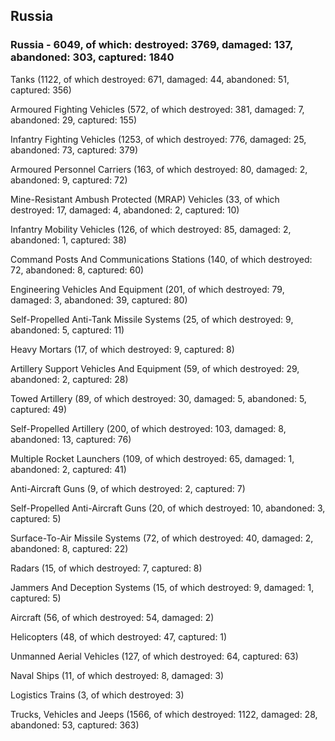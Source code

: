 
 
 ## Russia
 
 ### Russia - 6049, of which: destroyed: 3769, damaged: 137, abandoned: 303, captured: 1840

 

 

 Tanks (1122, of which destroyed: 671, damaged: 44, abandoned: 51, captured: 356)

 Armoured Fighting Vehicles (572, of which destroyed: 381, damaged: 7, abandoned: 29, captured: 155)

 Infantry Fighting Vehicles (1253, of which destroyed: 776, damaged: 25, abandoned: 73, captured: 379)

 Armoured Personnel Carriers (163, of which destroyed: 80, damaged: 2, abandoned: 9, captured: 72)

 Mine-Resistant Ambush Protected (MRAP) Vehicles (33, of which destroyed: 17, damaged: 4, abandoned: 2, captured: 10)

 Infantry Mobility Vehicles (126, of which destroyed: 85, damaged: 2, abandoned: 1, captured: 38)

 Command Posts And Communications Stations (140, of which destroyed: 72, abandoned: 8, captured: 60)

 Engineering Vehicles And Equipment (201, of which destroyed: 79, damaged: 3, abandoned: 39, captured: 80)

 Self-Propelled Anti-Tank Missile Systems (25, of which destroyed: 9, abandoned: 5, captured: 11)

 Heavy Mortars (17, of which destroyed: 9, captured: 8)

 Artillery Support Vehicles And Equipment (59, of which destroyed: 29, abandoned: 2, captured: 28)

 Towed Artillery (89, of which destroyed: 30, damaged: 5, abandoned: 5, captured: 49)

 Self-Propelled Artillery (200, of which destroyed: 103, damaged: 8, abandoned: 13, captured: 76)

 Multiple Rocket Launchers (109, of which destroyed: 65, damaged: 1, abandoned: 2, captured: 41)

 Anti-Aircraft Guns (9, of which destroyed: 2, captured: 7)

 Self-Propelled Anti-Aircraft Guns (20, of which destroyed: 10, abandoned: 3, captured: 5)

 Surface-To-Air Missile Systems (72, of which destroyed: 40, damaged: 2, abandoned: 8, captured: 22)

 Radars (15, of which destroyed: 7, captured: 8)

 Jammers And Deception Systems (15, of which destroyed: 9, damaged: 1, captured: 5)

 Aircraft (56, of which destroyed: 54, damaged: 2)

 Helicopters (48, of which destroyed: 47, captured: 1)

 Unmanned Aerial Vehicles (127, of which destroyed: 64, captured: 63)

 Naval Ships (11, of which destroyed: 8, damaged: 3)

 Logistics Trains (3, of which destroyed: 3)

 Trucks, Vehicles and Jeeps (1566, of which destroyed: 1122, damaged: 28, abandoned: 53, captured: 363)

